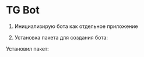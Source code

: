 # TG Bot

1. Инициализирую бота как отдельное приложение
<npm init>

2. Установка пакета для создания бота: 
<npm i telegraf>

Установил пакет:
<npm i dotenv>